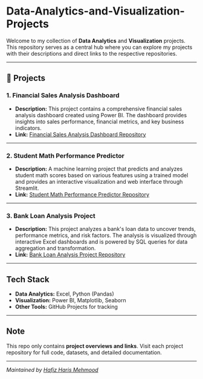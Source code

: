 # Data-Analytics-and-Visualization-Projects

Welcome to my collection of **Data Analytics** and **Visualization** projects.  
This repository serves as a central hub where you can explore my projects with their descriptions and direct links to the respective repositories.  

---

## 🔹 Projects

### 1. Financial Sales Analysis Dashboard
- **Description:** This project contains a comprehensive financial sales analysis dashboard created using Power BI. The dashboard provides insights into sales performance, financial metrics, and key business indicators.  
- **Link:** [Financial Sales Analysis Dashboard Repository](https://github.com/hafizharis246/Financial_Sales_Analysis)

---

### 2. Student Math Performance Predictor
- **Description:** A machine learning project that predicts and analyzes student math scores based on various features using a trained model and provides an interactive visualization and web interface through Streamlit. 
- **Link:** [Student Math Performance Predictor Repository](https://github.com/hafizharis246/student-math-performance-predictor)

---

### 3. Bank Loan Analysis Project
- **Description:** This project analyzes a bank's loan data to uncover trends, performance metrics, and risk factors. The analysis is visualized through interactive Excel dashboards and is powered by SQL queries for data aggregation and transformation.  
- **Link:** [Bank Loan Analysis Project Repository](https://github.com/hafizharis246/Bank_Loan_Analysis_Project)

---

## Tech Stack
- **Data Analytics:** Excel, Python (Pandas)  
- **Visualization:** Power BI, Matplotlib, Seaborn
- **Other Tools:** GitHub Projects for tracking  

---

## Note
This repo only contains **project overviews and links**. Visit each project repository for full code, datasets, and detailed documentation.  

---
*Maintained by [Hafiz Haris Mehmood](https://github.com/hafizharis246)*
